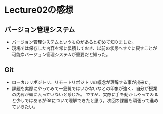 # Lecture02の感想
## バージョン管理システム
- バージョン管理システムというものがあると初めて知りました。
- 現場では保存した内容を常に累積しておき、以前の状態へすぐに戻すことが可能なバージョン管理システムが重要だと知った。
## Git
- ローカルリポジトリ、リモートリポジトリの概念が理解する事が出来た。
- 課題を実際にやってみて一筋縄ではいかないなとの印象が強く、自分が授業の内容が頭に入っていないと感じた。
ですが、実際に手を動かしやってみると少しではあるがGitについて理解できたと思う。次回の課題も頑張って進めていきたい。
